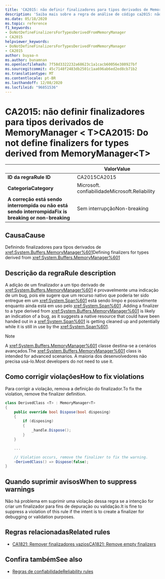 ```yaml
---
title: 'CA2015: não definir finalizadores para tipos derivados de MemoryManager &lt; T &gt; (análise de código)'
description: 'Saiba mais sobre a regra de análise de código ca2015: não defina finalizadores para tipos derivados do MemoryManager &lt; T&gt;'
ms.date: 05/18/2020
ms.topic: reference
f1_keywords:
- DoNotDefineFinalizersForTypesDerivedFromMemoryManager
- CA2015
helpviewer_keywords:
- DoNotDefineFinalizersForTypesDerivedFromMemoryManager
- CA2015
author: buyaa-n
ms.author: bunamnan
ms.openlocfilehash: 7f58d3322232a68623c1a1cacb60056e380927bf
ms.sourcegitcommit: 45c7148f2483db2501c1aa696ab6ed2ed8cb71b2
ms.translationtype: MT
ms.contentlocale: pt-BR
ms.lasthandoff: 12/08/2020
ms.locfileid: "96851536"
---
```

# <a name="ca2015-do-not-define-finalizers-for-types-derived-from-memorymanagerlttgt"></a><span data-ttu-id="b0369-103">CA2015: não definir finalizadores para tipos derivados de MemoryManager &lt; T&gt;</span><span class="sxs-lookup"><span data-stu-id="b0369-103">CA2015: Do not define finalizers for types derived from MemoryManager&lt;T&gt;</span></span>

| | <span data-ttu-id="b0369-104">Valor</span><span class="sxs-lookup"><span data-stu-id="b0369-104">Value</span></span> |
|-|-|
| <span data-ttu-id="b0369-105">**ID da regra**</span><span class="sxs-lookup"><span data-stu-id="b0369-105">**Rule ID**</span></span> |<span data-ttu-id="b0369-106">CA2015</span><span class="sxs-lookup"><span data-stu-id="b0369-106">CA2015</span></span>|
| <span data-ttu-id="b0369-107">**Categoria**</span><span class="sxs-lookup"><span data-stu-id="b0369-107">**Category**</span></span> |<span data-ttu-id="b0369-108">Microsoft. confiabilidade</span><span class="sxs-lookup"><span data-stu-id="b0369-108">Microsoft.Reliability</span></span>|
| <span data-ttu-id="b0369-109">**A correção está sendo interrompida ou não está sendo interrompida**</span><span class="sxs-lookup"><span data-stu-id="b0369-109">**Fix is breaking or non-breaking**</span></span> |<span data-ttu-id="b0369-110">Sem interrupção</span><span class="sxs-lookup"><span data-stu-id="b0369-110">Non-breaking</span></span>|

## <a name="cause"></a><span data-ttu-id="b0369-111">Causa</span><span class="sxs-lookup"><span data-stu-id="b0369-111">Cause</span></span>

<span data-ttu-id="b0369-112">Definindo finalizadores para tipos derivados de <xref:System.Buffers.MemoryManager%601></span><span class="sxs-lookup"><span data-stu-id="b0369-112">Defining finalizers for types derived from <xref:System.Buffers.MemoryManager%601></span></span>

## <a name="rule-description"></a><span data-ttu-id="b0369-113">Descrição da regra</span><span class="sxs-lookup"><span data-stu-id="b0369-113">Rule description</span></span>

<span data-ttu-id="b0369-114">A adição de um finalizador a um tipo derivado de <xref:System.Buffers.MemoryManager%601> é provavelmente uma indicação de um bug, pois ele sugere que um recurso nativo que poderia ter sido entregue em um <xref:System.Span%601> está sendo limpo e possivelmente enquanto ainda está em uso pelo <xref:System.Span%601> .</span><span class="sxs-lookup"><span data-stu-id="b0369-114">Adding a finalizer to a type derived from <xref:System.Buffers.MemoryManager%601> is likely an indication of a bug, as it suggests a native resource that could have been handed out in a <xref:System.Span%601> is getting cleaned up and potentially while it is still in use by the <xref:System.Span%601>.</span></span>

> [!NOTE]
> <span data-ttu-id="b0369-115">A <xref:System.Buffers.MemoryManager%601> classe destina-se a cenários avançados.</span><span class="sxs-lookup"><span data-stu-id="b0369-115">The <xref:System.Buffers.MemoryManager%601> class is intended for advanced scenarios.</span></span> <span data-ttu-id="b0369-116">A maioria dos desenvolvedores não precisa usá-lo.</span><span class="sxs-lookup"><span data-stu-id="b0369-116">Most developers do not need to use it.</span></span>

## <a name="how-to-fix-violations"></a><span data-ttu-id="b0369-117">Como corrigir violações</span><span class="sxs-lookup"><span data-stu-id="b0369-117">How to fix violations</span></span>

<span data-ttu-id="b0369-118">Para corrigir a violação, remova a definição do finalizador.</span><span class="sxs-lookup"><span data-stu-id="b0369-118">To fix the violation, remove the finalizer definition.</span></span>

```csharp
class DerivedClass <T> : MemoryManager<T>
{
    public override bool Dispose(bool disposing)
    {
        if (disposing)
        {
            _handle.Dispose();
        }
    }

    ...

    // Violation occurs, remove the finalizer to fix the warning.
    ~DerivedClass() => Dispose(false);
}
```

## <a name="when-to-suppress-warnings"></a><span data-ttu-id="b0369-119">Quando suprimir avisos</span><span class="sxs-lookup"><span data-stu-id="b0369-119">When to suppress warnings</span></span>

<span data-ttu-id="b0369-120">Não há problema em suprimir uma violação dessa regra se a intenção for criar um finalizador para fins de depuração ou validação.</span><span class="sxs-lookup"><span data-stu-id="b0369-120">It is fine to suppress a violation of this rule if the intent is to create a finalizer for debugging or validation purposes.</span></span>

## <a name="related-rules"></a><span data-ttu-id="b0369-121">Regras relacionadas</span><span class="sxs-lookup"><span data-stu-id="b0369-121">Related rules</span></span>

- [<span data-ttu-id="b0369-122">CA1821: Remover finalizadores vazios</span><span class="sxs-lookup"><span data-stu-id="b0369-122">CA1821: Remove empty finalizers</span></span>](ca1821.md)

## <a name="see-also"></a><span data-ttu-id="b0369-123">Confira também</span><span class="sxs-lookup"><span data-stu-id="b0369-123">See also</span></span>

- [<span data-ttu-id="b0369-124">Regras de confiabilidade</span><span class="sxs-lookup"><span data-stu-id="b0369-124">Reliability rules</span></span>](reliability-warnings.md)
